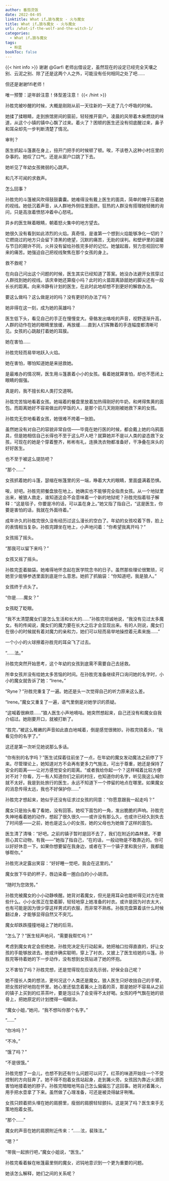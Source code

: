 ```yaml
---
author: 番茄烫饭
date: 2022-04-05
linktitle: What if…狼与魔女 - 火与魔女
title: What if…狼与魔女 - 火与魔女
url: /what-if-the-wolf-and-the-witch-1/
categories:
  - What if…狼与魔女
tags:
  - 粉蓝
bookToc: false
---
```


{{< hint info >}}
谢谢 @Garfi 老师出借设定，虽然现在的设定已经完全天壤之别、云泥之别、除了还是这两个人之外，可能没有任何相同之处了吧……

但还是谢谢fifi老师！

唯一预警：逆年龄注意！体型差注意！
{{< /hint >}}

<!--more-->





孙胜完被吵醒的时候，大概是刚刚从前一天往新的一天走了几个呼吸的时候。

她揉了揉眼睛，走到旅馆房间的窗前，轻轻推开窗户。凌晨的风带着木柴燃烧的味道，从这个小镇的镇中心飘了过来。着火了？困顿的医生还没有彻底醒过来，鼻子和耳朵却先一步判断清楚了情况。

审判？

医生抓起斗篷裹在身上，扭开门把手的时候顿了顿。唉，不该卷入这种小村庄里的杂事的。她叹了口气，还是从窗户口跳了下去。

她听见了年幼女孩微弱的心跳声。

和几不可闻的求救声。
 


怎么回事？

孙胜完的斗篷被风吹得鼓鼓囊囊。她难得没有戴上医生的面具，简单的帽子压着她的视线。她低沉着声音，从人群地外侧往里面挤。狂热的人群没有搭理她轻微的询问，只是高涨着愤怒冲着中心怒吼。

异乡的医生眯着眼睛，朝着怒火集中的地方望去。

她很久没有看到如此浓烈的火焰。真奇怪，是谁第一个想到火焰能够净化一切的？它燃烧过的地方只会留下漆黑的绝望，沉默的痛苦，无助的误判。和壁炉里的温暖与节日的期许不同，火并没有留给孙胜完多好的记忆。她皱起眉，努力忽视回忆带来的痛苦。她强迫自己把视线聚焦在那个女孩的身上。

救不救呢？

在向自己问出这个问题的时候，医生其实已经知道了答案。她没办法避开女孩穿过人群找到她的视线。该庆幸她还算瘦小吗？此时的火苗距离舔舐她的脚尖还有一段长长的距离。向来冷静有计划的医生，在此时此地却想不到更好的解救办法。

要这么做吗？这么做是对的吗？没有更好的办法了吗？

她非得在这一刻，成为她的英雄吗？

医生低下头，看见自己的手正在慢慢变大。骨骼发出咯吱的声音，视野逐渐升高，人群的动作在她的眼睛里放缓，再放缓……直到人们挥舞着的手连幅度都清晰可见。女孩的心跳敲打着她的耳膜。

她在害怕……

孙胜完轻而易举地跃入火焰。
 


她在害怕，哪怕知道她是来拯救她。

是最难办的情况啊，医生用斗篷裹着小小的女孩。看着她就算害怕，却也不愿闭上眼睛的倔强。
 


真是的，我不擅长和人类打交道啊。

孙胜完苦恼地看着女孩。她端着的餐盘里放着加热得刚好的牛奶，和烤得焦黄的面包。而距离她好不容易做出的早饭的人，是那个前几天刚刚被她救下来的女孩。

孙胜完无奈地看着女孩，她很难不挎着一张脸。

虽然她没有对自己的容貌非常自信——毕竟在她行医的时候，都会戴上她的乌鸦面具，但是她相信自己长得也不至于这么吓人吧？就算她并不是以人类的姿态救下女孩，可现在的她是个穿着整齐，彬彬有礼，连换洗衣物都准备好，干净叠在床头的好好医生。

也不至于被这么提防吧？

“那个……”

女孩抓着她的斗篷，瑟缩在帐篷里的另一端，睁着大大的眼睛，里面盛满着恐惧。

唉，好吧。孙胜完把餐盘放在地上。她确实也不能够完全指责女孩。从一个地狱里出来，被狼人救走，谁知道这会不会意味着一个新的地狱呢？孙胜完指着毯子解释：“这是毯子，你要是冷的话，可以盖在身上。”她又指了指自己，“这是医生，你要是害怕的话，我就在外面待着。”

成年许久的孙胜完很久没有经历过这么漫长的空白了。年幼的女孩咬着下唇，脸上的表情相当复杂。孙胜完蹲坐在地上，小声地问着：“你希望我离开吗？”

女孩摇了摇头。

“那我可以留下来吗？”

女孩又摇了摇头。

孙胜完歪着脑袋。她难得地怀念起在医学院念书的日子。虽然那些理论很繁琐，可她至少能够参透里面到底是什么意思。她抓了抓脑袋：“你知道吧，我是狼人。”

女孩终于点头了。

“你是……魔女？”

女孩眨了眨眼。

“我不太清楚魔女们是怎么生活和长大的……”孙胜完坦诚地说，“我没有见过太多魔女。有的传闻说，魔女们的魔力要在长大之后才会显现出来。有的人则说，魔女们在很小的时候就有着对魔力的亲和力，她们可以轻而易举地操控着元素来施……”

一个小小的火球擦着孙胜完的耳朵飞了过去。

“……法。”

孙胜完突然开始思考，这个年幼的女孩到底需不需要自己去拯救。
 


所幸女孩并没有给她太多苦恼的时间。在孙胜完准备继续开口询问她的名字时，小小的魔女就告诉了她：“Irene。”

“Ryne？”孙胜完重复了一遍。她还是头一次觉得自己的听力原来这么差。

“Irene。”魔女又重复了一遍，语气里倒是对她学识的质疑。

“这喊着很麻烦……”狼人医生小声地嘀咕。她突然想起来，自己还没有和魔女自我介绍过。她刚要开口，就被打断了。

“胜完，”被这么稚嫩的声音如此直白地喊着，倒是感觉很微妙。孙胜完挠着头，“我看见你的名字了。”

这还是第一次听见她说那么多话。

“你有别的名字吗？”医生试探着往前坐了一点，在年幼的魔女发动魔法之前停了下来。尽管理论上，她知道对方不会再有更多力气施法，可出于尊重，她还是保持了安全的距离——让对方感觉安全的距离。“或者我给你起一个？这样喊着比较方便对不对？你看，万一有人知道你们之前的村庄，也知道你的名字，听见我这么喊你就不太好。我是到处旅行的医生，永远不知道下一个停留的地点在哪里。如果魔女的消息传得太远，我也不好保护你……”

孙胜完才想起来，她似乎还没有征求过女孩的同意：“你愿意跟我一起走吗？”

魔女只是抬头看了看她，没有回答。她咬下面包的一角，发出脆脆的声响。孙胜完失神地看着她的动作，想起了很久很久——或许没有那么久，也或许已经久到失去了时间感——之前，她也是这么小的女孩，她的父母也为她做了这样的面包。

医生清了清嗓：“好吧。之前的镇子暂时是回不去了，我们在附近的森林里。不要担心其它动物，有我——”她指了指自己，“在的话，一般动物是不敢靠近的。你可以好好休息一下。如果你想要留在我身边，或者在下一个镇子里和我分开，我都能够帮你。”

孙胜完决定露出笑容：“好好睡一觉吧，我会在这里的。”

魔女放下牛奶的杯子，唇边染着一圈白白的小小胡须。

“随时为您效劳。”
 


孙胜完被魔女的小小动静唤醒。她背对着魔女，但光是用耳朵也能听得见对方在做些什么。小小女孩正在垫着脚，轻轻地穿上她准备的衬衣。或许是因为衬衣太大，也有可能是因为很少穿这样男式的衣服，而非常不熟练。孙胜完盘算着该什么时候翻过身，才能够显得自然又不突兀。

魔女却跌跌撞撞地碰上了她的后背。

“怎么了？”医生轻声地问，“需要我帮忙吗？”

考虑到魔女肯定会拒绝她，孙胜完决定先行动起来。她把袖口拉得直直的，好让女孩的手能够放进去。她或许确实聪明，穿上了衬衣，又披上了医生给她的斗篷。孙胜完等待着她的下一步动作，没有想到女孩钻进了她的怀抱。

又不害怕了吗？孙胜完想，还是觉得现在应该先示弱，好保全自己呢？

她不擅长人类的想法，更何况这个人类还是魔女。狼人医生只好收拢自己的手臂，把女孩好好地抱在怀里。她心里还惦念着篝火上泡着的茶，那是她好不容易从之前的镇子上买到的红茶茶叶，要是泡过头了会变得不太好喝。女孩的呼气飘在她的锁骨上，把她原定的计划搅得一塌糊涂。

“魔女小姐，”她问，“我不想叫你那个名字。”

“……”

“你冷吗？”

“不冷。”

“饿了吗？”

“不是很饿。”

孙胜完想了一会儿，也想不到还有什么问题可以问了。红茶的味道开始往一个不受控制的方向狂奔了。她不得不抱着女孩站起身，走到篝火旁。女孩因为靠近火源而害怕地搂着她的脖子。孙胜完暗暗地骂自己怎么偏偏忘了这回事。她背对着篝火，用手把水壶拿了下来。虽然做了心理准备，可还是被烫得龇牙咧嘴。

女孩只顾着把头埋在她的肩膀里，瘦弱的肩膀轻轻颤抖。这是哭了吗？医生束手无策地抱着女孩。

“那个……”

魔女的声音在她的肩膀附近传来：“……泫，裴珠泫。”

“嗯？”

“带我一起旅行吧，”魔女小姐说，“医生。”
 


孙胜完看着躲在帐篷最里侧的魔女，迟钝地意识到一个更为重要的问题。

她该怎么解释，她们之间的关系呢？
